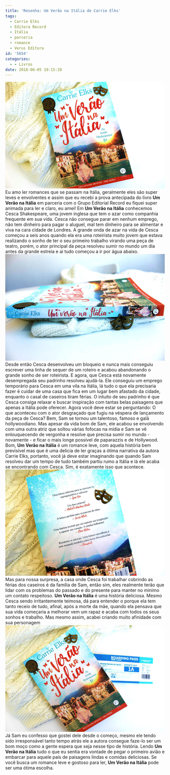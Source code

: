 ```yaml
---
title: 'Resenha: Um Verão na Itália de Carrie Elks'
tags:
  - Carrie Elks
  - Editora Record
  - Itália
  - parceria
  - romance
  - Verus Editora
id: '5654'
categories:
  - - Livros
date: 2018-06-05 19:15:28
---
```


![capa do livro - Um verão na Itália de Carrie Elks](/images/2018/06/capa-livro-um-verão-na-itália-de-carrie-elks.jpg "capa do livro - Um verão na Itália de Carrie Elks") Eu amo ler romances que se passam na Itália, geralmente eles são super leves e envolventes e assim que eu recebi a prova antecipada do livro **Um Verão na Itália** em parceria com o Grupo Editorial Record eu fiquei super animada para ler e claro, eu amei! Em **Um Verão na Itália** conhecemos Cesca Shakespeare, uma jovem inglesa que tem o azar como companhia frequente em sua vida. Cesca não consegue parar em nenhum emprego, não tem dinheiro para pagar o aluguel, mal tem dinheiro para se alimentar e viva na cara cidade de Londres. A grande onda de azar na vida de Cesca começou a seis anos quando ela era uma roteirista muito jovem que estava realizando o sonho de ter o seu primeiro trabalho virando uma peça de teatro, porém, o ator principal da peça resolveu sumir no mundo um dia antes da grande estreia e ai tudo começou a ir por água abaixo. ![lombada do livro - um verão na itália](/images/2018/06/lombada-livro-um-verão-na-itália.jpg "lombada do livro - um verão na itália") Desde então Cesca desenvolveu um bloqueio e nunca mais conseguiu escrever uma linha de sequer de um roteiro e acabou abandonando o grande sonho de ser roteirista. E agora, que Cesca está novamente desempregada seu padrinho resolveu ajudá-la. Ele conseguiu um emprego temporário para Cesca em uma vila na Itália, lá tudo o que ela precisaria fazer é cuidar de uma casa que fica em um lugar bem afastado da cidade, enquanto o casal de caseiros tiram férias. O intuito de seu padrinho é que Cesca consiga relaxar e buscar inspiração com tantas belas paisagens que apenas a Itália pode oferecer. Agora você deve estar se perguntando: O que aconteceu com o ator desgraçado que fugiu na véspera de lançamento da peça de Cesca? Bem, Sam se tornou um talentoso, famoso e galã hollywoodiano. Mas apesar da vida bom de Sam, ele acabou se envolvendo com uma outra atriz que soltou várias fofocas na mídia e Sam se vê enlouquecendo de vergonha e resolve que precisa sumir no mundo - novamente - e ficar o mais longe possível de paparazzis e de Hollywood. Bom, **Um Verão na Itália** é um romance leve, com aquela história bem previsível mas que é uma delicia de ler graças a ótima narrativa da autora Carrie Elks, portanto, você já deve estar imaginando que quando Sam resolveu dar um tempo de tudo também partiu rumo a Itália e lá ele acaba se encontrando com Cesca. Sim, é exatamente isso que acontece. ![contra-capa do livro - um verão na Itália](/images/2018/06/contra-capa-livro-um-verão-na-itália.jpg "contra-capa do livro - um verão na Itália") Mas para nossa surpresa, a casa onde Cesca foi trabalhar cobrindo as férias dos caseiros é da família de Sam, então sim, eles realmente terão que lidar com os problemas do passado e do presente para manter no minimo um contato respeitoso. **Um Verão na Itália** é uma história deliciosa. Mesmo Cesca sendo irritantemente teimosa, dá para entender o porque ela tem tanto receio de tudo, afinal, após a morte da mãe, quando ela pensava que sua vida começaria a melhorar vem um rapaz e acaba com todos os seus sonhos e trabalho. Mas mesmo assim, acabei criando muito afinidade com sua personagem ![Resenha do livro - Um verão na Itália](/images/2018/06/resenha-livro-um-verão-na-itália.jpg "Resenha do livro - Um verão na Itália") Já Sam eu confesso que gostei dele desde o começo, mesmo ele tendo sido irresponsável tanto tempo atrás ele a autora consegue faze-lo ser um bom moço como a gente espera que seja nesse tipo de história. Lendo **Um Verão na Itália** tudo o que eu sentia era vontade de pegar o primeiro avião e embarcar para aquele país de paisagens lindas e comidas deliciosas. Se você busca um romance leve e gostoso para ler, **Um Verão na Itália** pode ser uma ótima escolha.
